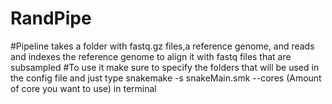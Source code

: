 # RandPipe
#Pipeline takes a folder with fastq.gz files,a reference genome, and reads and indexes the reference genome to align it with fastq files that are subsampled
#To use it make sure to specify the folders that will be used in the config file and just type snakemake -s snakeMain.smk --cores (Amount of core you want to use) in terminal
